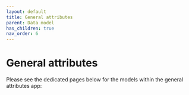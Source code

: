 ```yaml
---
layout: default
title: General attributes
parent: Data model
has_children: true
nav_order: 6
---
```

# General attributes
Please see the dedicated pages below for the models within the general attributes app:


